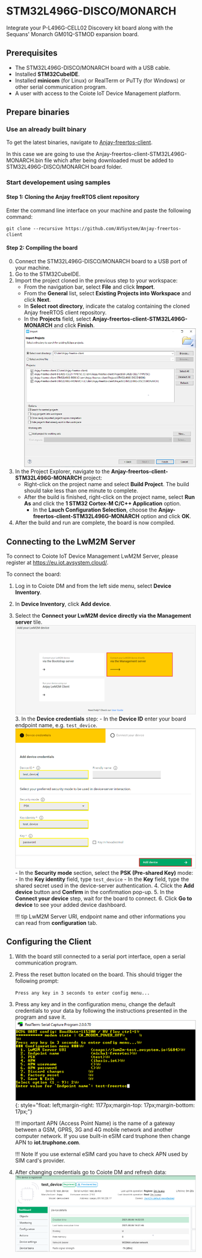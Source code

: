 # STM32L496G-DISCO/MONARCH

Integrate your P-L496G-CELL02 Discovery kit board along with the Sequans' Monarch GM01Q-STMOD expansion board.

## Prerequisites

- The STM32L496G-DISCO/MONARCH board with a USB cable.
- Installed **STM32CubeIDE**.
- Installed **minicom** (for Linux) or RealTerm or PuTTy (for Windows) or other serial communication program.
- A user with access to the Coiote IoT Device Management platform.

## Prepare binaries
### Use an already built binary

To get the latest binaries, navigate to [Anjay-freertos-client](https://github.com/AVSystem/Anjay-freertos-client/releases/).

In this case we are going to use the Anjay-freertos-client-STM32L496G-MONARCH.bin file which after being downloaded must be added to STM32L496G-DISCO/MONARCH board folder.



### Start developement using samples
#### Step 1: Cloning the Anjay freeRTOS client repository

Enter the command line interface on your machine and paste the following command:

   ```
   git clone --recursive https://github.com/AVSystem/Anjay-freertos-client
   ```

#### Step 2: Compiling the board

0. Connect the STM32L496G-DISCO/MONARCH board to a USB port of your machine.
0. Go to the STM32CubeIDE.
0. Import the project cloned in the previous step to your workspace:
    - From the navigation bar, select **File** and click **Import**.
    - From the **General** list, select **Existing Projects into Workspace** and click **Next**.
    - In **Select root directory**, indicate the catalog containing the cloned Anjay freeRTOS client repository.
    - In the **Projects** field, select **Anjay-freertos-client-STM32L496G-MONARCH** and click **Finish**.
    ![Import project](images/import.PNG "Import project")
0. In the Project Explorer, navigate to the **Anjay-freertos-client-STM32L496G-MONARCH** project:
    - Right-click on the project name and select **Build Project**. The build should take less than one minute to complete.
    - After the build is finished, right-click on the project name, select **Run As** and click the **1 STM32 Cortex-M C/C++ Application** option.
        - In the **Lauch Configuration Selection**, choose the **Anjay-freertos-client-STM32L496G-MONARCH** option and click **OK**.
0. After the build and run are complete, the board is now compiled.


## Connecting to the LwM2M Server

To connect to Coiote IoT Device Management LwM2M Server, please register at https://eu.iot.avsystem.cloud/.

To connect the board:

1. Log in to Coiote DM and from the left side menu, select **Device Inventory**.
2. In **Device Inventory**, click **Add device**.
3. Select the **Connect your LwM2M device directly via the Management server** tile.
       ![Add via Mgmt](images/mgmt_tile.png "Add via Mgmt")
    3. In the **Device credentials** step:
         - In the **Device ID** enter your board endpoint name, e.g. `test_device`.
             ![Device credentials step](images/add_mgmt_quick.png "Device credentials step")
         - In the **Security mode** section, select the **PSK (Pre-shared Key)** mode:
              - In the **Key identity** field, type `test_device`
              - In the **Key** field, type the shared secret used in the device-server authentication.
    4. Click the **Add device** button and **Confirm** in the confirmation pop-up.
    5. In the **Connect your device** step, wait for the board to connect.
    6. Click **Go to device** to see your added device dashboard.

    !!! tip
        LwM2M Server URI, endpoint name and other informations you can read from **configuration** tab.

## Configuring the Client

1. With the board still connected to a serial port interface, open a serial communication program.
2. Press the reset button located on the board. This should trigger the following prompt:

    ``Press any key in 3 seconds to enter config menu...``

3. Press any key and in the configuration menu, change the default credentials to your data by following the instructions presented in the program and save it.
    ![Client configuration](images/config_menu1.png "Client configuration"){: style="float: left;margin-right: 1177px;margin-top: 17px;margin-bottom: 17px;"}

    !!! important
        APN (Access Point Name) is the name of a gateway between a GSM, GPRS, 3G and 4G mobile network and another computer network. If you use built-in eSIM card truphone then change APN to **iot.truphone.com**.

    !!! Note
        If you use external eSIM card you have to check APN used by SIM card's provider.

4. After changing credentials go to Coiote DM and refresh data:
        ![Registered device](images/registered_device.png "Registered device")
